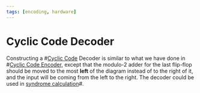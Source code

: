 ```yaml
---
tags: [encoding, hardware]
---
```


# Cyclic Code Decoder

Constructing a #[Cyclic Code](202212192231.md) Decoder is similar to what we
have done in #[Cyclic Code Encoder](202212301636.md), except that the modulo-2
adder for the last flip-flop should be moved to the most **left** of the diagram
instead of to the right of it, and the input will be coming from the left to the
right. The decoder could be used in [syndrome calculation](202211162040.md)#.
